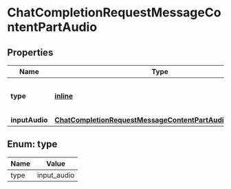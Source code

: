
# ChatCompletionRequestMessageContentPartAudio

## Properties
| Name | Type | Description | Notes |
| ------------ | ------------- | ------------- | ------------- |
| **type** | [**inline**](#Type) | The type of the content part. Always &#x60;input_audio&#x60;. |  |
| **inputAudio** | [**ChatCompletionRequestMessageContentPartAudioInputAudio**](ChatCompletionRequestMessageContentPartAudioInputAudio.md) |  |  |


<a id="Type"></a>
## Enum: type
| Name | Value |
| ---- | ----- |
| type | input_audio |




